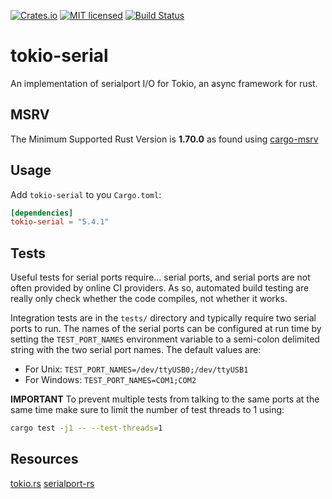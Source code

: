 [![Crates.io][crates-badge]][crates-url]
[![MIT licensed][mit-badge]][mit-url]
[![Build Status][actions-badge]][actions-url]

[crates-badge]: https://img.shields.io/crates/v/tokio-serial.svg
[crates-url]: https://crates.io/crates/tokio-serial
[mit-badge]: https://img.shields.io/badge/license-MIT-blue.svg
[mit-url]: https://github.com/berkowski/tokio-serial/blob/master/LICENSE
[actions-badge]: https://github.com/berkowski/tokio-serial/actions/workflows/github-ci.yml/badge.svg
[actions-url]: https://github.com/berkowski/tokio-serial/actions?query=workflow%3Agithub-ci+branch%3Amaster
# tokio-serial

An implementation of  serialport I/O for Tokio, an async framework for rust.

## MSRV
The Minimum Supported Rust Version is **1.70.0** as found using [cargo-msrv](https://crates.io/crates/cargo-msrv)

## Usage

Add `tokio-serial` to you `Cargo.toml`:

```toml
[dependencies]
tokio-serial = "5.4.1"
```

## Tests
Useful tests for serial ports require... serial ports, and serial ports are not often provided by online CI providers.
As so, automated build testing are really only check whether the code compiles, not whether it works.

Integration tests are in the `tests/` directory and typically require two serial ports to run.
The names of the serial ports can be configured at run time by setting the `TEST_PORT_NAMES` environment variable
to a semi-colon delimited string with the two serial port names.  The default values are:

- For Unix: `TEST_PORT_NAMES=/dev/ttyUSB0;/dev/ttyUSB1`
- For Windows: `TEST_PORT_NAMES=COM1;COM2`

**IMPORTANT** To prevent multiple tests from talking to the same ports at the same time make sure to limit the number
of test threads to 1 using:

```sh
cargo test -j1 -- --test-threads=1
```
## Resources

[tokio.rs](https://tokio.rs)
[serialport-rs](https://gitlab.com/susurrus/serialport-rs)
